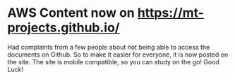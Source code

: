 # AWS Content now on https://mt-projects.github.io/ 
Had complaints from a few people about not being able to access the documents on Github.
So to make it easier for everyone, it is now posted on the site.
The site is mobile compatible, so you can study on the go!
Good Luck! 

